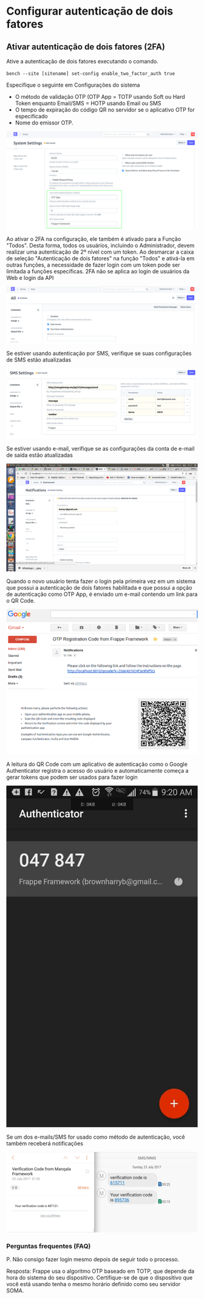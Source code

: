 # Configurar autenticação de dois fatores


## Ativar autenticação de dois fatores (2FA)


Ative a autenticação de dois fatores executando o comando.


`bench --site [sitename] set-config enable_two_factor_auth true`


Especifique o seguinte em Configurações do sistema


* O método de validação OTP (OTP App = TOTP usando Soft ou Hard Token enquanto Email/SMS = HOTP usando Email ou SMS
* O tempo de expiração do código QR no servidor se o aplicativo OTP for especificado
* Nome do emissor OTP.


![Habilitar autenticação de dois fatores](/files/twofactor-1.png)


Ao ativar o 2FA na configuração, ele também é ativado para a Função "Todos". Desta forma, todos os usuários, incluindo o Administrador, devem realizar uma autenticação de 2º nível com um token. Ao desmarcar a caixa de seleção "Autenticação de dois fatores" na função "Todos" e ativá-la em outras funções, a necessidade de fazer login com um token pode ser limitada a funções específicas. 2FA não se aplica ao login de usuários da Web e login da API


![Role Enable Two Factor Auth](/files/twofactor-2.png)


Se estiver usando autenticação por SMS, verifique se suas configurações de SMS estão atualizadas


![SMS Settings](/files/twofactor-3.png)


Se estiver usando e-mail, verifique se as configurações da conta de e-mail de saída estão atualizadas


![Configurações de e-mail](/files/twofactor-4.png)


Quando o novo usuário tenta fazer o login pela primeira vez em um sistema que possui a autenticação de dois fatores habilitada e que possui a opção de autenticação como OTP App, é enviado um e-mail contendo um link para o QR Code.


![Notificar dois fatores por e-mail](/files/twofactor-5.png)
![Página de código QR](/files/twofactor-6.png)


A leitura do QR Code com um aplicativo de autenticação como o Google Authenticator registra o acesso do usuário e automaticamente começa a gerar tokens que podem ser usados ​​para fazer login


![Two Factor Scan App](/files/twofactor_app.jpeg)


Se um dos e-mails/SMS for usado como método de autenticação, você também receberá notificações


![Email e SMS](/files/twofactor-8.png)


### Perguntas frequentes (FAQ)


P. Não consigo fazer login mesmo depois de seguir todo o processo. 


Resposta: Frappe usa o algoritmo OTP baseado em TOTP, que depende da hora do sistema do seu dispositivo. Certifique-se de que o dispositivo que você está usando tenha o mesmo horário definido como seu servidor SOMA. 

